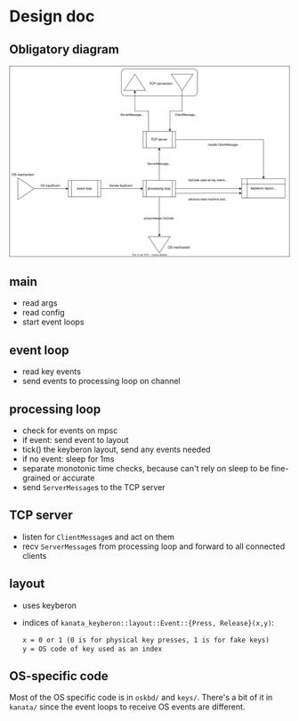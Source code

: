 # Design doc

## Obligatory diagram

<img src="./kanata-basic-diagram.svg">

## main

- read args
- read config
- start event loops

## event loop

- read key events
- send events to processing loop on channel

## processing loop

- check for events on mpsc
- if event: send event to layout
- tick() the keyberon layout, send any events needed
- if no event: sleep for 1ms
- separate monotonic time checks, because can't rely on sleep to be
  fine-grained or accurate
- send `ServerMessage`s to the TCP server

## TCP server

- listen for `ClientMessage`s and act on them
- recv `ServerMessage`s from processing loop and forward to all connected
  clients

## layout

- uses keyberon
- indices of `kanata_keyberon::layout::Event::{Press, Release}(x,y)`:

      x = 0 or 1 (0 is for physical key presses, 1 is for fake keys)
      y = OS code of key used as an index

## OS-specific code

Most of the OS specific code is in `oskbd/` and `keys/`. There's a bit of it in
`kanata/` since the event loops to receive OS events are different.
